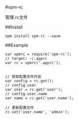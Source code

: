 #vpm-rc

管理.rc文件


##Install
```
npm install vpm-rc --save
```

##Example
```
var vpmrc = require('vpm-rc');
// target: ~/.apprc
var rc = vpmrc('.apprc');


// 获取配置文件内容
var config = rc.get();
// config.user
var user = rc.get('user');
// config.user.name
var name = rc.get('user.name');

// 更新配置文件
rc.set('user.name', 'admin');
```
